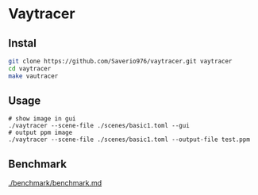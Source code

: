 # Vaytracer

## Instal

```bash
git clone https://github.com/Saverio976/vaytracer.git vaytracer
cd vaytracer
make vautracer
```

## Usage

```
# show image in gui
./vaytracer --scene-file ./scenes/basic1.toml --gui
# output ppm image
./vaytracer --scene-file ./scenes/basic1.toml --output-file test.ppm
```

## Benchmark

[./benchmark/benchmark.md](./benchmark/benchmark.md)
